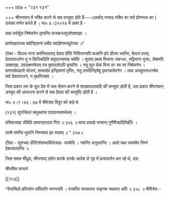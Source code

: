 +++
title = "२३१ १३१"

+++
श्रीभगवान् में भक्ति करने से सब सन्तुष्ट होते हैं----(अर्थात् भगवद् भक्ति का सर्व प्रोणनत्व का ) उसका वर्णन करते हैं । भा० ४।३१०१४ में उक्त है - 

यथा तरोर्मूल निषेचनेन तृप्यन्ति तत्स्कन्धभुजोपशाखाः । 

प्राणोपहाराच्च यथेन्द्रियाणां तथैव सर्वार्हणमच्युतेज्या ॥" 

टोका - किञ्च नाना कर्मभिस्तत्तद् देवता प्रीति निमित्तान्यपि फलानि हरेः प्रीत्या भवन्ति, केवलं तत्तद् देवताराधनेन तु न किञ्चिदिति सदृष्टान्तमाह यथेति । मूलात् प्रथम विभागाः स्कन्धाः, तद्विभागा भुजाः, तेषामपि उपशाखा, उपलक्षणमेतत् पत्र पुष्पादयोऽपि तृप्यन्ति । नतु मूल सेकं विना ताः स्व स्व निषेचनेन । प्राणस्योपहारो भोजनं, तस्मादेव इन्द्रियाणां तृप्तिः, नतु तत्तदिन्द्रियेषु पृथगन्नलेपनेन । तथा अच्युताराधनमेव सर्व देवताराधनं, न पृथगित्यर्थः । 

जिस प्रकार तरु के मूल देश में जल सेचन करने से शाखापल्लवादि की सन्तुष्ट होती है, उस प्रकार श्रीभगवान् अच्युत की आराधना करने से सब देवता की सन्तुष्टि होती है । 

भा० ४।९।४६ : ४७ में श्रीमंत्रय विदुर को कहे थे 

(१३१) सुरुचिस्तं समुत्थाप्य पादावनतमर्भकम् । 

परिष्वज्याह जीवेति वाष्पगद्गदया गिरा ॥ ३५६ ॥ यस्य प्रसन्नो भगवान् गुणैर्मेत्र्यादिभिर्हरिः । 

तस्मै नमन्ति भूतानि निम्नमाप इव स्वयम् ॥ " ३५७॥ 

टीका - सुरुच्याः प्रीतिर्नासम्भावितेत्याह- यस्येति । नमन्ति अनुसरन्ति । आपो यथा स्वयमेव निम्नं देशभवतरन्ति ॥ 

जिस समय श्रीध्रुव, श्रीभगवद् दर्शन करके उनके आदेश से गृह में प्रत्यावर्त्तन कर रहे थे, उस 

श्रीभक्ति सन्दर्भः 

[[२५३]]

“येनाचितो हरिस्तेन तर्पितानि जगन्त्यपि । रज्यन्ति जन्तवस्त्र जङ्गमः स्थावरा अपि ॥ ३५८ ॥ श्रीमैत्रेयः - 
